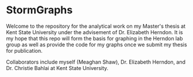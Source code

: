 # StormGraphs

Welcome to the repository for the analytical work on my Master's thesis at Kent State University under the advisement of Dr. Elizabeth Herndon. It is my hope that this repo will form the basis for graphing in the Herndon lab group as well as provide the code for my graphs once we submit my thesis for publication. 

Collaborators include myself (Meaghan Shaw), Dr. Elizabeth Herndon, and Dr. Christie Bahlai at Kent State University. 

